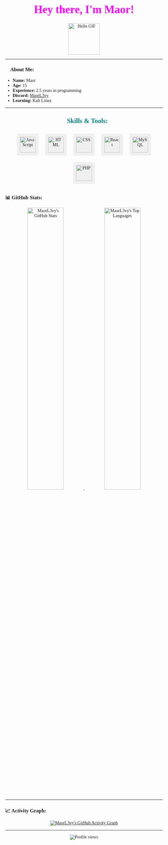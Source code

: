 <div style="text-align: center;">
  <h1 style="font-size: 2.5em; color: #ff00ff;"><b>Hey there, I'm Maor!</b></h1>
  <img src="https://media.giphy.com/media/hvRJCLFzcasrR4ia7z/giphy.gif" width="100" alt="Hello GIF">
</div>

---

### 🌟 About Me:
- **Name:** Maor
- **Age:** 15
- **Experience:** 2.5 years in programming
- **Discord:** [MaorL3vy](https://discord.com/users/751477884933374103)
- **Learning:** Kali Linux

<style>
  body {
    font-family: 'Lucida Handwriting', cursive;
  }
</style>
---

<div style="text-align: center;">
  <h2 style="color: #008080;">🚀 Skills & Tools:</h2>
  <div style="display: flex; justify-content: center; flex-wrap: wrap;">
    <div style="margin: 10px; padding: 10px; background-color: #f0f0f0; border-radius: 5px;">
      <img src="https://img.shields.io/badge/JavaScript-F7DF1E?style=flat-square&logo=javascript&logoColor=black" alt="JavaScript" style="width: 50px;">
      <span style="display: none;">JavaScript</span>
    </div>
    <div style="margin: 10px; padding: 10px; background-color: #f0f0f0; border-radius: 5px;">
      <img src="https://img.shields.io/badge/HTML-E34F26?style=flat-square&logo=html5&logoColor=white" alt="HTML" style="width: 50px;">
      <span style="display: none;">HTML</span>
    </div>
    <div style="margin: 10px; padding: 10px; background-color: #f0f0f0; border-radius: 5px;">
      <img src="https://img.shields.io/badge/CSS-1572B6?style=flat-square&logo=css3&logoColor=white" alt="CSS" style="width: 50px;">
      <span style="display: none;">CSS</span>
    </div>
    <div style="margin: 10px; padding: 10px; background-color: #f0f0f0; border-radius: 5px;">
      <img src="https://img.shields.io/badge/React-61DAFB?style=flat-square&logo=react&logoColor=white" alt="React" style="width: 50px;">
      <span style="display: none;">React</span>
    </div>
    <div style="margin: 10px; padding: 10px; background-color: #f0f0f0; border-radius: 5px;">
      <img src="https://img.shields.io/badge/MySQL-4479A1?style=flat-square&logo=mysql&logoColor=white" alt="MySQL" style="width: 50px;">
      <span style="display: none;">MySQL</span>
    </div>
    <div style="margin: 10px; padding: 10px; background-color: #f0f0f0; border-radius: 5px;">
      <img src="https://img.shields.io/badge/PHP-777BB4?style=flat-square&logo=php&logoColor=white" alt="PHP" style="width: 50px;">
      <span style="display: none;">PHP</span>
    </div>
  </div>
</div>

### 📊 GitHub Stats:
<div style="text-align: center;">
  <a href="https://github.com/anuraghazra/github-readme-stats">
    <img src="https://streak-stats.demolab.com?user=MaorL3vy&theme=tokyonight&hide_border=true&date_format=j%2Fn%5B%2FY%5D&fire=FF4500" alt="MaorL3vy's GitHub Stats" width="48%"/>
  </a>
  <a href="https://github.com/anuraghazra/github-readme-stats">
    <img src="https://github-readme-stats.vercel.app/api/top-langs/?username=MaorL3vy&theme=tokyonight&hide_border=true&include_all_commits=true&count_private=true" alt="MaorL3vy's Top Languages" width="48%"/>
  </a>
</div>

---

### 📈 Activity Graph:
<div style="text-align: center;">
  <a href="https://github.com/MaorL3vy/github-readme-activity-graph">
    <img src="https://github-readme-activity-graph.vercel.app/graph?username=MaorL3vy&theme=github" alt="MaorL3vy's GitHub Activity Graph"/>
  </a>
</div>

---

<div style="text-align: center;">
  <img src="https://komarev.com/ghpvc/?username=MaorL3vy&style=flat-square" alt="Profile views">
</div>
